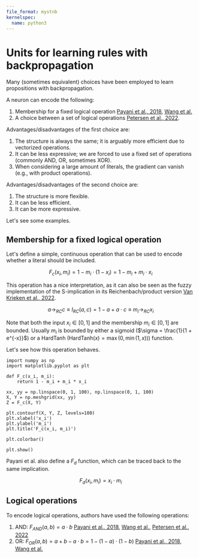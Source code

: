 ```yaml
---
file_format: mystnb
kernelspec:
  name: python3
---
```



# Units for learning rules with backpropagation

Many (sometimes equivalent) choices have been employed to learn propositions with backpropagation.

A neuron can encode the following:

1. Membership for a fixed logical
   operation [Payani et al., 2018](https://arxiv.org/pdf/1904.01554), [Wang et al.](https://arxiv.org/abs/2310.14336)
2. A choice between a set of logical operations [Petersen et al., 2022](https://arxiv.org/pdf/1906.03523).

Advantages/disadvantages of the first choice are:

1. The structure is always the same; it is arguably more efficient due to vectorized operations.
2. It can be less expressive; we are forced to use a fixed set of operations (commonly AND, OR, sometimes XOR).
3. When considering a large amount of literals, the gradient can vanish (e.g., with product operations).

Advantages/disadvantages of the second choice are:

1. The structure is more flexible.
2. It can be less efficient.
3. It can be more expressive.

Let's see some examples.

## Membership for a fixed logical operation

Let's define a simple, continuous operation that can be used to encode whether a literal should be included.

$$
F_c(x_i, m_i) = 1 - m_i \cdot (1 - x_i) = 1 - m_i + m_i \cdot x_i
$$

This operation has a nice interpretation, as it can also be seen as the fuzzy implementation of the S-implication in its
Reichenbach/product version [Van Krieken et al., 2022](https://arxiv.org/pdf/2002.06100).

$$
a \rightarrow_{RC} c \equiv I_{RC}(a,c) = 1 - a + a \cdot c \equiv m_i \rightarrow_{RC} x_i
$$

Note that both the input $x_i \in [0,1]$ and the membership $m_i \in [0,1]$ are bounded. Usually $m_i$ is bounded by either a sigmoid ($\sigma = \frac{1}{1 + e^{-x}}$) or a HardTanh ($\text{HardTanh}(x) = \max(0, \min(1, x))$) function.

Let's see how this operation behaves.

```{code-cell} python
import numpy as np
import matplotlib.pyplot as plt

def F_c(x_i, m_i):
    return 1 - m_i + m_i * x_i

xx, yy = np.linspace(0, 1, 100), np.linspace(0, 1, 100)
X, Y = np.meshgrid(xx, yy)
Z = F_c(X, Y)

plt.contourf(X, Y, Z, levels=100)
plt.xlabel('x_i')
plt.ylabel('m_i')
plt.title('F_c(x_i, m_i)')

plt.colorbar()

plt.show()
```

Payani et al. also define a $F_d$ function, which can be traced back to the same implication.

$$
F_d(x_i, m_i) = x_i \cdot m_i
$$

## Logical operations

To encode logical operations, authors have used the following operations:

1. AND: $F_{AND}(a, b) = a \cdot b$ [Payani et al., 2018](https://arxiv.org/pdf/1904.01554), [Wang et al.](https://arxiv.org/abs/2310.14336), [Petersen et al., 2022](https://arxiv.org/pdf/1906.03523)
2. OR: $F_{OR}(a, b) = a + b - a \cdot b = 1 - (1-a) \cdot (1-b)$ [Payani et al., 2018](https://arxiv.org/pdf/1904.01554), [Wang et al.](https://arxiv.org/abs/2310.14336)